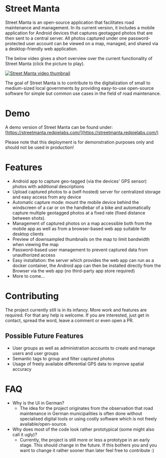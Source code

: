 # Street Manta
Street Manta is an open-source application that facilitates road maintenance and management. In its current version, it includes a mobile application for Android devices that captures geotagged photos that are then sent to a central server. All photos captured under one password-protected user account can be viewed on a map, managed, and shared via a desktop-friendly web application.

The below video gives a short overview over the current functionality of Street Manta (click the picture to play).

[![Street Manta video thumbnail](http://img.youtube.com/vi/LJVJ2vrBVyU/0.jpg)](http://www.youtube.com/watch?v=LJVJ2vrBVyU "Street Manta")

The goal of Street Manta is to contribute to the digitalization of small to medium-sized local governments by providing easy-to-use open-source software for simple but common use cases in the field of road maintenance. 

# Demo
A demo version of Street Manta can be found under:
[https://streetmanta.redpielabs.com/](https://streetmanta.redpielabs.com/)

Please note that this deployment is for demonstration purposes only and should not be used in production!

# Features
- Android app to capture geo-tagged (via the devices' GPS sensor) photos with additional descriptions
- Upload captured photos to a (self-hosted) server for centralized storage and easy access from any device
- Automatic capture mode: mount the mobile device behind the windscreen of a car or on the handlebar of a bike and automatically capture multiple geotagged photos at a fixed rate (fixed distance between shots).
- Management of captured photos on a map accessible both from the mobile app as well as from a browser-based web app suitable for desktop clients
- Preview of downsampled thumbnails on the map to limit bandwidth when viewing the map
- Password-based user management to prevent captured data from unauthorized access
- Easy installation: the server which provides the web app can run as a docker container, the Android app can then be installed directly from the Browser via the web app (no third-party app store required)
- More to come...

# Contributing
The project currently still is in its infancy. More work and features are required. For that any help is welcome. If you are interested, just get in contact, spread the word, leave a comment or even open a PR.

## Possible Future Features
- User groups as well as administration accounts to create and manage users and user groups
- Semantic tags to group and filter captured photos
- Usage of freely available differential GPS data to improve spatial accuracy

# FAQ
- Why is the UI in German?
   - The idea for the project originates from the observation that road maintenance in German municipalities is often done without specialised digital tools or using costly software which is not freely available/open-source.
- Why does most of the code look rather prototypical (some might also call it ugly)?
    - Currently, the project is still more or less a prototype in an early stage. This should change in the future. If this bothers you and you want to change it rather sooner than later feel free to contribute :) 
